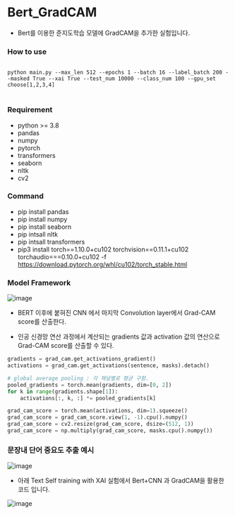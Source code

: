 # Bert_GradCAM
- Bert를 이용한 준지도학습 모델에 GradCAM을 추가한 실험입니다.

### How to use
<pre>
<code>
python main.py --max_len 512 --epochs 1 --batch 16 --label_batch 200 --masked True --xai True --test_num 10000 --class_num 100 --gpu_set choose[1,2,3,4]
</code>
</pre>

### Requirement

- python >= 3.8
- pandas
- numpy
- pytorch
- transformers
- seaborn
- nltk
- cv2

### Command

- pip install pandas
- pip install numpy
- pip install seaborn
- pip intsall nltk
- pip intsall transformers
- pip3 install torch==1.10.0+cu102 torchvision==0.11.1+cu102 torchaudio===0.10.0+cu102 -f https://download.pytorch.org/whl/cu102/torch_stable.html

### Model Framework

![image](https://user-images.githubusercontent.com/46701548/139094004-266b0ed0-4ab6-49e9-a089-4e9069707b55.png)

- BERT 이후에 붙혀진 CNN 에서 마지막 Convolution layer에서 Grad-CAM score를 산출한다.

- 인공 신경망 연산 과정에서 계산되는 gradients 값과 activation 값의 연산으로 Grad-CAM score를 산출할 수 있다.
```python
gradients = grad_cam.get_activations_gradient()    
activations = grad_cam.get_activations(sentence, masks).detach()

# global average pooling : 각 채널별로 평균 구함.
pooled_gradients = torch.mean(gradients, dim=[0, 2])
for k in range(gradients.shape[1]):
    activations[:, k, :] *= pooled_gradients[k]

grad_cam_score = torch.mean(activations, dim=1).squeeze()
grad_cam_score = grad_cam_score.view(1, -1).cpu().numpy()
grad_cam_score = cv2.resize(grad_cam_score, dsize=(512, 1))
grad_cam_score = np.multiply(grad_cam_score, masks.cpu().numpy())
```

### 문장내 단어 중요도 추출 예시

![image](https://user-images.githubusercontent.com/46701548/140642315-8d850b29-9b09-4643-9bba-b0b16278e3d1.png)


- 아래 Text Self training with XAI 실험에서 Bert+CNN 과 GradCAM을 활용한 코드 입니다.


![image](https://user-images.githubusercontent.com/46701548/139091521-3bf1c868-b5a0-4671-879e-a9a23a3f1fbf.png)
